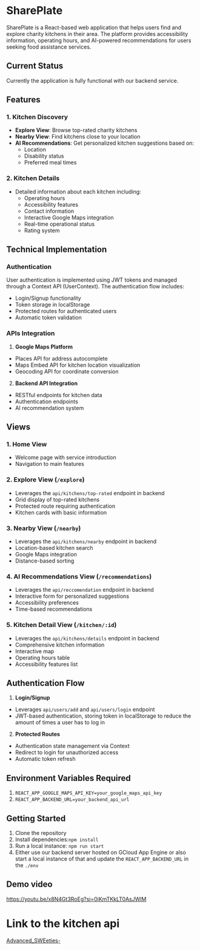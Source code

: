 # SharePlate

SharePlate is a React-based web application that helps users find and explore charity kitchens in their area. The platform provides accessibility information, operating hours, and AI-powered recommendations for users seeking food assistance services.

## Current Status 

Currently the application is fully functional with our backend service.

## Features

### 1. Kitchen Discovery
- **Explore View**: Browse top-rated charity kitchens
- **Nearby View**: Find kitchens close to your location
- **AI Recommendations**: Get personalized kitchen suggestions based on:
  - Location
  - Disability status
  - Preferred meal times

### 2. Kitchen Details
- Detailed information about each kitchen including:
  - Operating hours
  - Accessibility features
  - Contact information
  - Interactive Google Maps integration
  - Real-time operational status
  - Rating system

## Technical Implementation

### Authentication
User authentication is implemented using JWT tokens and managed through a Context API (UserContext). The authentication flow includes:
- Login/Signup functionality
- Token storage in localStorage
- Protected routes for authenticated users
- Automatic token validation

### APIs Integration

1. **Google Maps Platform**
- Places API for address autocomplete
- Maps Embed API for kitchen location visualization
- Geocoding API for coordinate conversion

2. **Backend API Integration**
- RESTful endpoints for kitchen data
- Authentication endpoints
- AI recommendation system


## Views

### 1. Home View
- Welcome page with service introduction
- Navigation to main features

### 2. Explore View (`/explore`)
- Leverages the `api/kitchens/top-rated` endpoint in backend
- Grid display of top-rated kitchens
- Protected route requiring authentication
- Kitchen cards with basic information

### 3. Nearby View (`/nearby`)
- Leverages the `api/kitchens/nearby` endpoint in backend
- Location-based kitchen search
- Google Maps integration
- Distance-based sorting

### 4. AI Recommendations View (`/recommendations`)
- Leverages the `api/reccomendation` endpoint in backend
- Interactive form for personalized suggestions
- Accessibility preferences
- Time-based recommendations

### 5. Kitchen Detail View (`/kitchen/:id`)
- Leverages the `api/kitchens/details` endpoint in backend
- Comprehensive kitchen information
- Interactive map
- Operating hours table
- Accessibility features list

## Authentication Flow

1. **Login/Signup**
- Leverages `api/users/add` and `api/users/login` endpoint
- JWT-based authentication, storing token in localStorage to reduce the amount of times a user has to log in

2. **Protected Routes**
- Authentication state management via Context
- Redirect to login for unauthorized access
- Automatic token refresh

## Environment Variables Required
1. `REACT_APP_GOOGLE_MAPS_API_KEY=your_google_maps_api_key`
2. `REACT_APP_BACKEND_URL=your_backend_api_url`

## Getting Started

1. Clone the repository
2. Install dependencies:`npm install`
3. Run a local instance: `npm run start`
4. Either use our backend server hosted on GCloud App Engine or also start a local instance of that and update the `REACT_APP_BACKEND_URL` in the `./env`

## Demo video

https://youtu.be/x8N4Gt3RoEg?si=0iKmTKkLT0AsJWlM

# Link to the kitchen api
[Advanced_SWEeties-](https://github.com/Advanced-SWEeties/Advanced_SWEeties-/tree/main)
   

